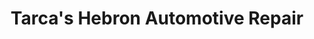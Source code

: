 ---
title: "Tarca's Hebron Automotive Repair"
url: /hebron/tarcas-hebron-automotive-repair/
shop: Autowerkstatt
---